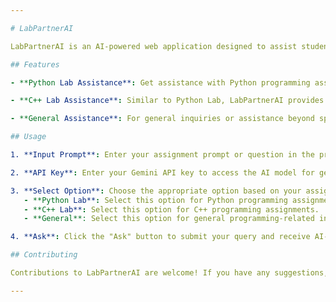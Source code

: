 ```yaml
---

# LabPartnerAI

LabPartnerAI is an AI-powered web application designed to assist students in completing their Python and C++ assignments efficiently. By leveraging state-of-the-art AI technology, LabPartnerAI provides tailored guidance and code generation for various assignment tasks, helping students understand concepts and produce high-quality solutions.

## Features

- **Python Lab Assistance**: Get assistance with Python programming assignments, including problem understanding, algorithm generation, program code generation, and sample output creation.

- **C++ Lab Assistance**: Similar to Python Lab, LabPartnerAI provides assistance with C++ programming assignments, covering problem understanding, algorithm generation, program code generation, and sample output creation.

- **General Assistance**: For general inquiries or assistance beyond specific assignment tasks, LabPartnerAI offers support to address various programming-related questions.

## Usage

1. **Input Prompt**: Enter your assignment prompt or question in the provided input field.

2. **API Key**: Enter your Gemini API key to access the AI model for generating content.

3. **Select Option**: Choose the appropriate option based on your assignment type:
   - **Python Lab**: Select this option for Python programming assignments.
   - **C++ Lab**: Select this option for C++ programming assignments.
   - **General**: Select this option for general programming-related inquiries.

4. **Ask**: Click the "Ask" button to submit your query and receive AI-generated assistance.

## Contributing

Contributions to LabPartnerAI are welcome! If you have any suggestions, bug reports, or feature requests, please open an issue or submit a pull request.

---
```

